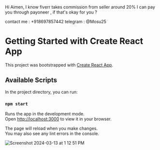 Hi Aimen,
I know fiverr takes commission from seller around 20% 
I can pay you through payoneer , if that's okay for you ? 

contact me : +918697857442
telegram : @Mosu25

# Getting Started with Create React App

This project was bootstrapped with [Create React App](https://github.com/facebook/create-react-app).

## Available Scripts

In the project directory, you can run:

### `npm start`

Runs the app in the development mode.\
Open [http://localhost:3000](http://localhost:3000) to view it in your browser.

The page will reload when you make changes.\
You may also see any lint errors in the console.

![Screenshot 2024-03-13 at 1 12 51 PM](https://github.com/Mudassaralimosu/Model/assets/71853471/f5074f14-810a-4464-a66c-b0019f863421)
